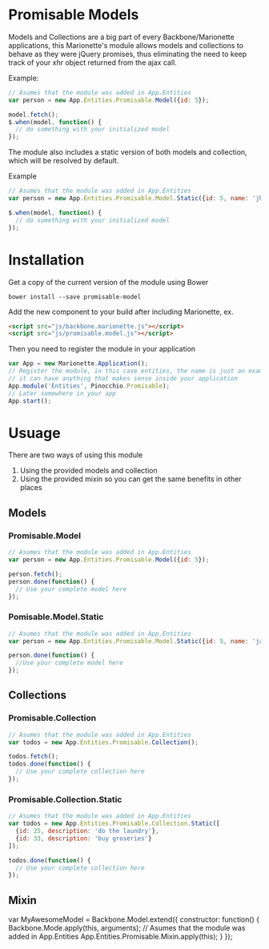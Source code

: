 # Promisable Models

Models and Collections are a big part of every Backbone/Marionette applications, this Marionette's module allows models and collections to behave as they were jQuery promises, thus eliminating the need to keep track of your xhr object returned from the ajax call.

Example:
```js
// Asumes that the module was added in App.Entities
var person = new App.Entities.Promisable.Model({id: 5});

model.fetch();
$.when(model, function() {
  // do something with your initialized model	
});
```

The module also includes a static version of both models and collection, which will be resolved by default.

Example
```js
// Asumes that the module was added in App.Entities
var person = new App.Entities.Promisable.Model.Static({id: 5, name: 'jhon'});

$.when(model, function() {
  // do something with your initialized model 
});
```

# Installation

Get a copy of the current version of the module using Bower

```
bower install --save promisable-model
```

Add the new component to your build after including Marionette, ex.

```html
<script src="js/backbone.marionette.js"></script>
<script src="js/promisable.model.js"></script>
```

Then you need to register the module in your application

```js
var App = new Marionette.Application();
// Register the module, in this case entities, the name is just an example,
// it can have anything that makes sense inside your application
App.module('Entities', Pinocchio.Promisable);
// Later somewhere in your app
App.start();
```

# Usuage

There are two ways of using this module
1. Using the provided models and collection
2. Using the provided mixin so you can get the same benefits in other places

## Models

### Promisable.Model

```js
// Asumes that the module was added in App.Entities
var person = new App.Entities.Promisable.Model({id: 5});

person.fetch();
person.done(function() {
  // Use your complete model here
});
```

### Pomisable.Model.Static
```js
// Asumes that the module was added in App.Entities
var person = new App.Entities.Promisable.Model.Static({id: 5, name: 'jane'});

person.done(function() {
  //Use your complete model here
});
```

## Collections

### Promisable.Collection

```js
// Asumes that the module was added in App.Entities
var todos = new App.Entities.Promisable.Collection();

todos.fetch();
todos.done(function() {
  // Use your complete collection here
});
```
### Promisable.Collection.Static

```js
// Asumes that the module was added in App.Entities
var todos = new App.Entities.Promisable.Collection.Static([
  {id: 25, description: 'do the laundry'},
  {id: 33, description: 'buy groseries'}
]);

todos.done(function() {
  // Use your complete collection here
});
```
## Mixin

var MyAwesomeModel = Backbone.Model.extend({
  constructor: function() {
    Backbone.Mode.apply(this, arguments);
    // Asumes that the module was added in App.Entities
    App.Entities.Promisable.Mixin.apply(this);
  }
});
